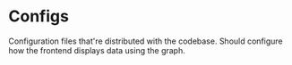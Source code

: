 
# Configs

Configuration files that're distributed with the codebase. Should configure how the
frontend displays data using the graph.

